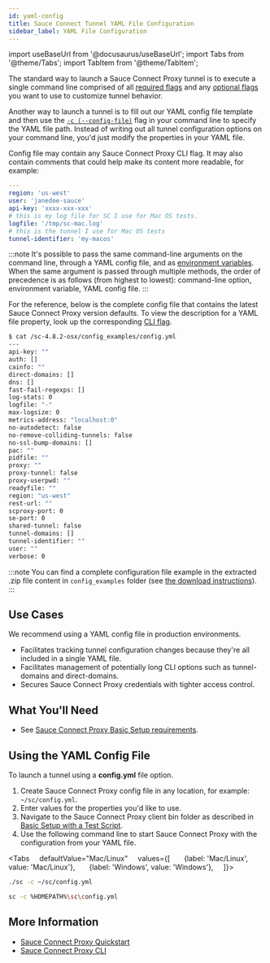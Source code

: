 ```yaml
---
id: yaml-config
title: Sauce Connect Tunnel YAML File Configuration
sidebar_label: YAML File Configuration
---
```


import useBaseUrl from '@docusaurus/useBaseUrl';
import Tabs from '@theme/Tabs';
import TabItem from '@theme/TabItem';

The standard way to launch a Sauce Connect Proxy tunnel is to execute a single command line comprised of all [required flags](/dev/cli/sauce-connect-proxy/#main) and any [optional flags](/dev/cli/sauce-connect-proxy/) you want to use to customize tunnel behavior.

Another way to launch a tunnel is to fill out our YAML config file template and then use the [`-c (--config-file)`](/dev/cli/sauce-connect-proxy/#--config-file) flag in your command line to specify the YAML file path. Instead of writing out all tunnel configuration options on your command line, you'd just modify the properties in your YAML file.

Config file may contain any Sauce Connect Proxy CLI flag. It may also contain comments that could help make its content more readable, for example:

```yaml
---
region: 'us-west'
user: 'janedoe-sauce'
api-key: 'xxxx-xxx-xxx'
# this is my log file for SC I use for Mac OS tests.
logfile: '/tmp/sc-mac.log'
# this is the tunnel I use for Mac OS tests
tunnel-identifier: 'my-macos'
```

:::note
It's possible to pass the same command-line arguments on the command line, through a YAML config file, and as [environment variables](/secure-connections/sauce-connect/setup-configuration/environment-variables/).
When the same argument is passed through multiple methods, the order of precedence is as follows (from highest to lowest): command-line option, environment variable, YAML config file.
:::

For the reference, below is the complete config file that contains the latest Sauce Connect Proxy version defaults.
To view the description for a YAML file property, look up the corresponding [CLI flag](/dev/cli/sauce-connect-proxy/).

```bash
$ cat /sc-4.8.2-osx/config_examples/config.yml
---
api-key: ""
auth: []
cainfo: ""
direct-domains: []
dns: []
fast-fail-regexps: []
log-stats: 0
logfile: "-"
max-logsize: 0
metrics-address: "localhost:0"
no-autodetect: false
no-remove-colliding-tunnels: false
no-ssl-bump-domains: []
pac: ""
pidfile: ""
proxy: ""
proxy-tunnel: false
proxy-userpwd: ""
readyfile: ""
region: "us-west"
rest-url: ""
scproxy-port: 0
se-port: 0
shared-tunnel: false
tunnel-domains: []
tunnel-identifier: ""
user: ""
verbose: 0
```

:::note
You can find a complete configuration file example in the extracted .zip file content in `config_examples` folder (see [the download instructions](/secure-connections/sauce-connect/installation/)).
:::

## Use Cases

We recommend using a YAML config file in production environments.

- Facilitates tracking tunnel configuration changes because they're all included in a single YAML file.
- Facilitates management of potentially long CLI options such as tunnel-domains and direct-domains.
- Secures Sauce Connect Proxy credentials with tighter access control.

## What You'll Need

- See [Sauce Connect Proxy Basic Setup requirements](/secure-connections/sauce-connect/setup-configuration/basic-setup/#what-youll-need).

## Using the YAML Config File

To launch a tunnel using a **config.yml** file option.

1. Create Sauce Connect Proxy config file in any location, for example: `~/sc/config.yml`.
2. Enter values for the properties you'd like to use.
3. Navigate to the Sauce Connect Proxy client bin folder as described in [Basic Setup with a Test Script](/secure-connections/sauce-connect/setup-configuration/basic-setup#basic-setup-with-a-test-script).
4. Use the following command line to start Sauce Connect Proxy with the configuration from your YAML file.

<Tabs
    defaultValue="Mac/Linux"
    values={[
      {label: 'Mac/Linux', value: 'Mac/Linux'},
      {label: 'Windows', value: 'Windows'},
    ]}>

  <TabItem value="Mac/Linux">

```bash
./sc -c ~/sc/config.yml
```

  </TabItem>
  <TabItem value="Windows">

```bash
sc -c %HOMEPATH%\sc\config.yml
```

  </TabItem>
  </Tabs>

## More Information

- [Sauce Connect Proxy Quickstart](/secure-connections/sauce-connect/quickstart)
- [Sauce Connect Proxy CLI](/dev/cli/sauce-connect-proxy)
